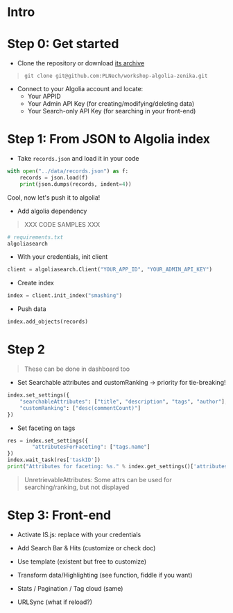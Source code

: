 # Intro

# Step 0: Get started

- Clone the repository or download [its archive](https://github.com/PLNech/workshop-algolia-zenika/archive/master.zip)
> `git clone git@github.com:PLNech/workshop-algolia-zenika.git`

- Connect to your Algolia account and locate:
  - Your APPID
  - Your Admin API Key (for creating/modifying/deleting data)
  - Your Search-only API Key (for searching in your front-end)

# Step 1: From JSON to Algolia index

- Take `records.json` and load it in your code
```python
with open("../data/records.json") as f:
    records = json.load(f)
    print(json.dumps(records, indent=4))
```

Cool, now let's push it to algolia!

- Add algolia dependency
> XXX CODE SAMPLES XXX
```python
# requirements.txt
algoliasearch
```

- With your credentials, init client
```python
client = algoliasearch.Client("YOUR_APP_ID", "YOUR_ADMIN_API_KEY")
```

- Create index
```python
index = client.init_index("smashing")
```
- Push data
```python
index.add_objects(records)

```

# Step 2
> These can be done in dashboard too

- Set Searchable attributes and customRanking
-> priority for tie-breaking!
```python
index.set_settings({
    "searchableAttributes": ["title", "description", "tags", "author"],
    "customRanking": ["desc(commentCount)"]
})
```

- Set faceting on tags
```python
res = index.set_settings({
        "attributesForFaceting": ["tags.name"]
})
index.wait_task(res['taskID'])
print("Attributes for faceting: %s." % index.get_settings()['attributesForFaceting'])
```

> UnretrievableAttributes: Some attrs can be used for searching/ranking, but not displayed

# Step 3: Front-end

- Activate IS.js: replace with your credentials

- Add Search Bar & Hits (customize or check doc)

- Use template (existent but free to customize)

- Transform data/Highlighting (see function, fiddle if you want)

- Stats / Pagination / Tag cloud (same)

- URLSync (what if reload?)


